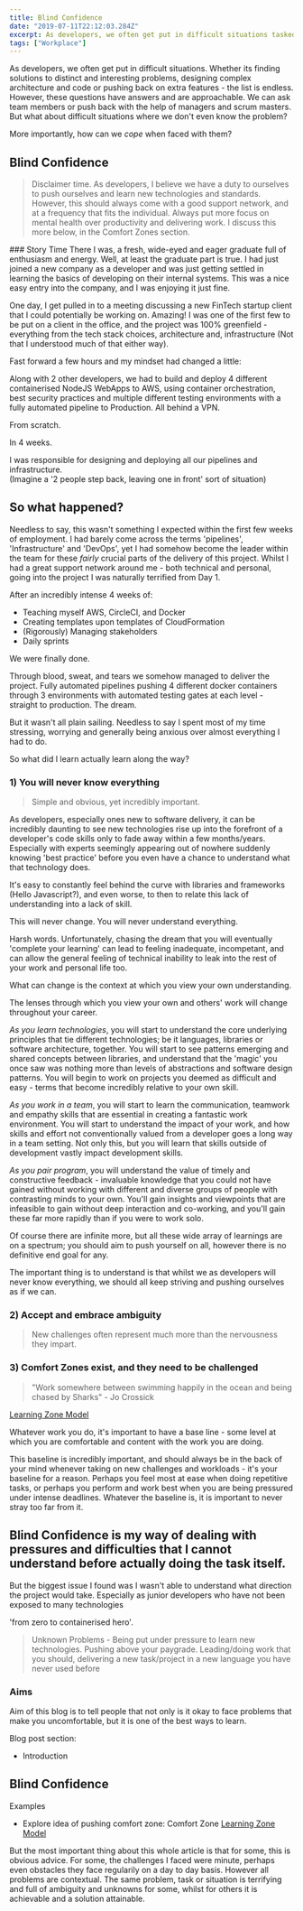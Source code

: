 ```yaml
---
title: Blind Confidence
date: "2019-07-11T22:12:03.284Z"
excerpt: As developers, we often get put in difficult situations tasked with finding answers to challenging, yet understandable questions. But how can we cope when faced with situations where we don't know the problem?
tags: ["Workplace"]
---
```

As developers, we often get put in difficult situations. Whether its finding solutions to distinct and interesting problems, designing complex architecture and code or pushing back on extra features - the list is endless. However, these questions have answers and are approachable. We can ask team members or push back with the help of managers and scrum masters. But what about difficult situations where we don't even know the problem? 

More importantly, how can we _cope_ when faced with them?

## Blind Confidence

> Disclaimer time. As developers, I believe we have a duty to ourselves to push ourselves and learn new technologies and standards. However, this should always come with a good support network, and at a frequency that fits the individual. <span class="blogpost-highlighted">Always put more focus on mental health over productivity and delivering work.</span> I discuss this more below, in the Comfort Zones section.

### Story Time
There I was, a fresh, wide-eyed and eager graduate full of enthusiasm and energy. Well, at least the graduate part is true. I had just joined a new company as a developer and was just getting settled in learning the basics of developing on their internal systems. This was a nice easy entry into the company, and I was enjoying it just fine. 

One day, I get pulled in to a meeting discussing a new FinTech startup client that I could potentially be working on. Amazing! I was one of the first few to be put on a client in the office, and the project was 100% greenfield - everything from the tech stack choices, architecture and, infrastructure (Not that I understood much of that either way).

Fast forward a few hours and my mindset had changed a little:

Along with 2 other developers, we had to build and deploy 4 different containerised NodeJS WebApps to AWS, using container orchestration, best security practices and multiple different testing environments with a fully automated pipeline to Production. All behind a VPN.

From scratch.

<span class="blogpost-highlighted">In 4 weeks. </span>

I was responsible for designing and deploying all our pipelines and infrastructure.<br/>(Imagine a '2 people step back, leaving one in front' sort of situation)

## So what happened?

Needless to say, this wasn't something I expected within the first few weeks of employment. I had barely come across the terms 'pipelines', 'Infrastructure' and 'DevOps', yet I had somehow become the leader within the team for these _fairly_ crucial parts of the delivery of this project. Whilst I had a great support network around me - both technical and personal, going into the project I was naturally terrified from Day 1. 

After an incredibly intense 4 weeks of:
 - Teaching myself AWS, CircleCI, and Docker
 - Creating templates upon templates of CloudFormation
 - (Rigorously) Managing stakeholders
 - Daily sprints

We were finally done. 

Through blood, sweat, and tears we somehow managed to deliver the project. Fully automated pipelines pushing 4 different docker containers through 3 environments with automated testing gates at each level - straight to production. The dream.

But it wasn't all plain sailing. Needless to say I spent most of my time stressing, worrying and generally being anxious over almost everything I had to do. 

<span class="blogpost-highlighted">So what did I learn actually learn along the way?</span>

### 1) You will never know everything
> Simple and obvious, yet incredibly important.

As developers, especially ones new to software delivery, it can be incredibly daunting to see new technologies rise up into the forefront of a developer's code skills only to fade away within a few months/years. Especially with experts seemingly appearing out of nowhere suddenly knowing 'best practice' before you even have a chance to understand what that technology does. 

It's easy to constantly feel behind the curve with libraries and frameworks (Hello Javascript?), and even worse, to then to relate this lack of understanding into a lack of skill.

This will never change. You will never understand everything. 

Harsh words. Unfortunately, chasing the dream that you will eventually 'complete your learning' can lead to feeling inadequate, incompetant, and can allow the general feeling of technical inability to leak into the rest of your work and personal life too.  

<span class="blogpost-highlighted">What can change is the context at which you view your own understanding.</span>

The lenses through which you view your own and others' work will change throughout your career. 

*As you learn technologies*, you will start to understand the core underlying principles that tie different technologies; be it languages, libraries or software architecture, together. You will start to see patterns emerging and shared concepts between libraries, and understand that the 'magic' you once saw was nothing more than levels of abstractions and software design patterns. You will begin to work on projects you deemed as difficult and easy - terms that become incredibly relative to your own skill. 

*As you work in a team*, you will start to learn the communication, teamwork and empathy skills that are essential in creating a fantastic work environment. You will start to understand the impact of your work, and how skills and effort not conventionally valued from a developer goes a long way in a team setting. Not only this, but you will learn that skills outside of development vastly impact development skills.  

*As you pair program*, you will understand the value of timely and constructive feedback - invaluable knowledge that you could not have gained without working with different and diverse groups of people with contrasting minds to your own. You'll gain insights and viewpoints that are infeasible to gain without deep interaction and co-working, and you'll gain these far more rapidly than if you were to work solo.

Of course there are infinite more, but all these wide array of learnings are on a spectrum; you should aim to push yourself on all, however there is no definitive end goal for any.

The important thing is to understand is that whilst we as developers will never know everything, we should all keep striving  and pushing ourselves as if we can. 

### 2) Accept and embrace ambiguity
> New challenges often represent much more than the nervousness they impart. 



### 3) Comfort Zones exist, and they need to be challenged
> "Work somewhere between swimming happily in the ocean and being chased by Sharks" - Jo Crossick

[Learning Zone Model](http://www.thempra.org.uk/social-pedagogy/key-concepts-in-social-pedagogy/the-learning-zone-model/)

Whatever work you do, it's important to have a base line - some level at which you are comfortable and content with the work you are doing.

This baseline is incredibly important, and should always be in the back of your mind whenever taking on new challenges and workloads - it's your baseline for a reason. Perhaps you feel most at ease when doing repetitive tasks, or perhaps you perform and work best when you are being pressured under intense deadlines. Whatever the baseline is, it is important to never stray too far from it.  


## Blind Confidence is my way of dealing with pressures and difficulties that I cannot understand before actually doing the task itself. 


But the biggest issue I found was <span class="blogpost-highlighted">I wasn't able to understand what direction the project would take</span>. Especially as junior developers who have not been exposed to many technologies


'from zero to containerised hero'.






> Unknown Problems - Being put under pressure to learn new technologies. Pushing above your paygrade. Leading/doing work that you should, delivering a new task/project in a new language you have never used before



### Aims
Aim of this blog is to tell people that not only is it okay to face problems that make you uncomfortable, but it is one of the best ways to learn. 

Blog post section:
- Introduction

## Blind Confidence
Examples

- Explore idea of pushing comfort zone: Comfort Zone [Learning Zone Model](http://www.thempra.org.uk/social-pedagogy/key-concepts-in-social-pedagogy/the-learning-zone-model/)


But the most important thing about this whole article is that for some, this is obvious advice. For some, the challenges I faced were minute, perhaps even obstacles they face regularily on a day to day basis. <span class="blogpost-highlighted">However all problems are contextual.</span> The same problem, task or situation is terrifying and full of ambiguity and unknowns for some, whilst for others it is achievable and a solution attainable. 

